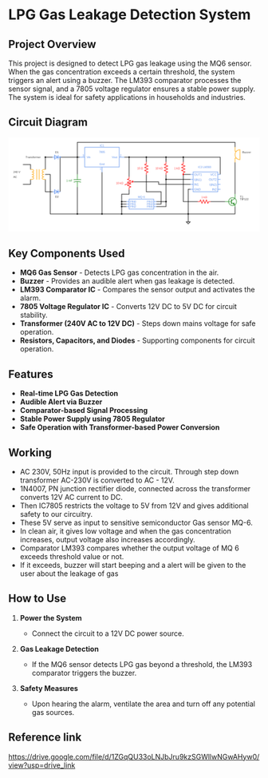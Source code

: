 # LPG Gas Leakage Detection System

## Project Overview
This project is designed to detect LPG gas leakage using the MQ6 sensor. When the gas concentration exceeds a certain threshold, the system triggers an alert using a buzzer. The LM393 comparator processes the sensor signal, and a 7805 voltage regulator ensures a stable power supply. The system is ideal for safety applications in households and industries.

## Circuit Diagram
![alt text](Circuit_Diagram.png)

## Key Components Used
- **MQ6 Gas Sensor** - Detects LPG gas concentration in the air.
- **Buzzer** - Provides an audible alert when gas leakage is detected.
- **LM393 Comparator IC** - Compares the sensor output and activates the alarm.
- **7805 Voltage Regulator IC** - Converts 12V DC to 5V DC for circuit stability.
- **Transformer (240V AC to 12V DC)** - Steps down mains voltage for safe operation.
- **Resistors, Capacitors, and Diodes** - Supporting components for circuit operation.

## Features
- **Real-time LPG Gas Detection**  
- **Audible Alert via Buzzer**  
- **Comparator-based Signal Processing**  
- **Stable Power Supply using 7805 Regulator**  
- **Safe Operation with Transformer-based Power Conversion**

## Working
- AC 230V, 50Hz input is provided to the circuit. Through step down transformer AC-230V is converted to AC - 12V. 
- 1N4007, PN junction rectifier diode, connected across the transformer converts 12V AC current to DC.
- Then IC7805 restricts the voltage to 5V from 12V and gives additional safety to our circuitry.
- These 5V serve as input to sensitive semiconductor Gas sensor MQ-6.
- In clean air, it gives low voltage and when the gas concentration increases, output voltage also increases accordingly.
- Comparator LM393 compares whether the output voltage of MQ 6 exceeds threshold value or not.
- If it exceeds, buzzer will start beeping and a alert will be given to the user about the leakage of gas

## How to Use
1. **Power the System**  
   - Connect the circuit to a 12V DC power source.  
   
2. **Gas Leakage Detection**  
   - If the MQ6 sensor detects LPG gas beyond a threshold, the LM393 comparator triggers the buzzer.  
   
3. **Safety Measures**  
   - Upon hearing the alarm, ventilate the area and turn off any potential gas sources.  

## Reference link
https://drive.google.com/file/d/1ZGqQU33oLNJbJru9kzSGWllwNGwAHyw0/view?usp=drive_link